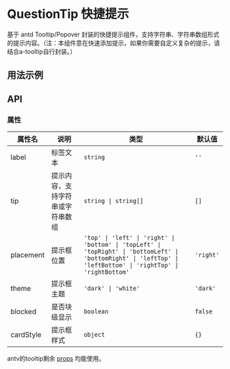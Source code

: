 # QuestionTip 快捷提示

基于 antd Tooltip/Popover 封装的快捷提示组件，支持字符串、字符串数组形式的提示内容。（注：本组件意在快速添加提示，如果你需要自定义复杂的提示，请结合a-tooltip自行封装。）
<script setup>
    import Basic from './Basic.vue'
</script>
## 用法示例

<Basic/>

## API

### 属性

| 属性名 | 说明 | 类型 | 默认值 |
| --- | --- | --- | --- |
| label | 标签文本 | `string` | `''` |
| tip | 提示内容，支持字符串或字符串数组 | `string \| string[]` | `[]` |
| placement | 提示框位置 | `'top' \| 'left' \| 'right' \| 'bottom' \| 'topLeft' \| 'topRight' \| 'bottomLeft' \| 'bottomRight' \| 'leftTop' \| 'leftBottom' \| 'rightTop' \| 'rightBottom'` | `'right'` |
| theme | 提示框主题 | `'dark' \| 'white'` | `'dark'` |
| blocked | 是否块级显示 | `boolean` | `false` |
| cardStyle | 提示框样式 | `object` | `{}` |


antv的tooltip剩余 [props](https://www.antdv.com/components/tooltip-cn#api) 均能使用。